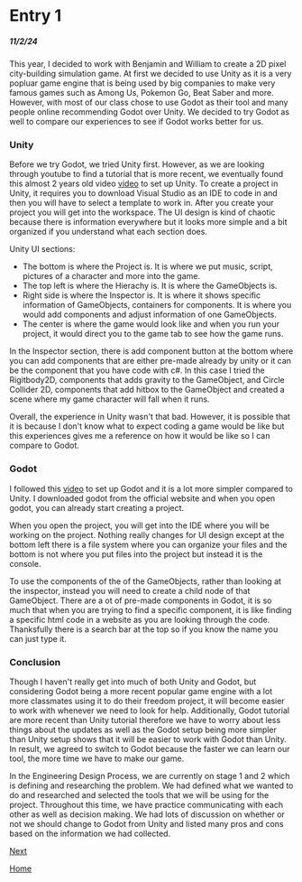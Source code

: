 # Entry 1
##### 11/2/24

This year, I decided to work with Benjamin and William to create a 2D pixel city-building simulation game. At first we decided to use Unity as it is a very popluar game engine that is being used by big companies to make very famous games such as Among Us, Pokemon Go, Beat Saber and more. However, with most of our class chose to use Godot as their tool and many people online recommending Godot over Unity. We decided to try Godot as well to compare our experiences to see if Godot works better for us. 

### Unity

Before we try Godot, we tried Unity first. However, as we are looking through youtube to find a tutorial that is more recent, we eventually found this almost 2 years old video [video](https://www.youtube.com/watch?v=XtQMytORBmM) to set up Unity. To create a project in Unity, it requires you to download Visual Studio as an IDE to code in and then you will have to select a template to work in. After you create your project you will get into the workspace. The UI design is kind of chaotic because there is information everywhere but it looks more simple and a bit organized if you understand what each section does. 

Unity UI sections: 
* The bottom is where the Project is. It is where we put music, script, pictures of a character and more into the game.
* The top left is where the Hierachy is. It is where the GameObjects is.
* Right side is where the Inspector is. It is where it shows specific information of GameObjects, containers for components. It is where you would add components and adjust information of one GameObjects. 
* The center is where the game would look like and when you run your project, it would direct you to the game tab to see how the game runs.

In the Inspector section, there is add component button at the bottom where you can add components that are either pre-made already by unity or it can be the component that you have code with c#. In this case I tried the Rigitbody2D, components that adds gravity to the GameObject, and Circle Collider 2D, components that add hitbox to the GameObject and created a scene where my game character will fall when it runs. 

Overall, the experience in Unity wasn't that bad. However, it is possible that it is because I don't know what to expect coding a game would be like but this experiences gives me a reference on how it would be like so I can compare to Godot. 

### Godot


I followed this [video](https://www.youtube.com/watch?v=QPeycNt29tY&list=PLfcCiyd_V9GH8M9xd_QKlyU8jryGcy3Xa) to set up Godot and it is a lot more simpler compared to Unity. I downloaded godot from the official website and when you open godot, you can already start creating a project. 

When you open the project, you will get into the IDE where you will be working on the project. Nothing really changes for UI design except at the bottom left there is a file system where you can organize your files and the bottom is not where you put files into the project but instead it is the console. 

To use the components of the of the GameObjects, rather than looking at the inspector, instead you will need to create a child node of that GameObject. There are a ot of pre-made components in Godot, it is so much that when you are trying to find a specific component, it is like finding a specific html code in a website as you are looking through the code. Thanksfully there is a search bar at the top so if you know the name you can just type it. 


### Conclusion 

Though I haven't really get into much of both Unity and Godot, but considering Godot being a more recent popular game engine with a lot more classmates using it to do their freedom project, it will become easier to work with whenever we need to look for help. Additionally, Godot tutorial are more recent than Unity tutorial therefore we have to worry about less things about the updates as well as the Godot setup being more simpler than Unity setup shows that it will be easier to work with Godot than Unity. In result, we agreed to switch to Godot because the faster we can learn our tool, the more time we have to make our game. 

In the Engineering Design Process, we are currently on stage 1 and 2 which is defining and researching the problem. We had defined what we wanted to do and researched and selected the tools that we will be using for the project. Throughout this time, we have practice communicating with each other as well as decision making. We had lots of discussion on whether or not we should change to Godot from Unity and listed many pros and cons based on the information we had collected. 



[Next](entry02.md)

[Home](../README.md)
